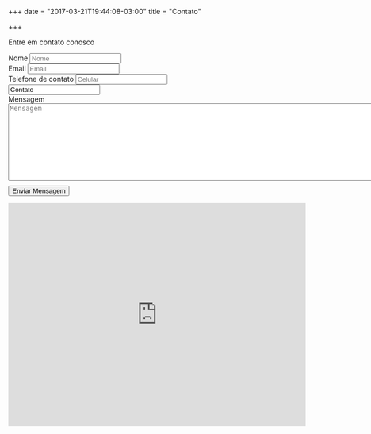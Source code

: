 +++
date = "2017-03-21T19:44:08-03:00"
title = "Contato"

+++
<div class="col-md-6 col-sm-6">
  <div id="contact_form">
    <p>Entre em contato conosco</p>
    <form role="form" id="contactForm" method="POST">
      <div class="form-group">
        <label for="name">Nome</label> 
        <input type="text" class="form-control" id="name" name="name" placeholder="Nome" required>
      </div>
      <div class="form-group">
				<label for="email">Email</label>
        <input type="email" class="form-control" id="email" name="email" placeholder="Email" required>
      </div>
      <div class="form-group">
				<label for="phone-number">Telefone de contato</label>
        <input type="text" class="form-control" id="phone-number" name="phone-number" placeholder="Celular">
      </div>
      <div class="form-group hidden">
        <input type="text" class="form-control" id="subject" name="subject" placeholder="Assunto" value="Contato">
      </div>
      <div class="form-group">
        <label for="message">Mensagem</label>
        <textarea rows="10" cols="100" class="form-control" id="message" name="message" placeholder="Mensagem" required></textarea>
      </div>
      <button type="submit" id="feedbackSubmit" class="btn btn-primary btn-lg" style="display: block; margin-top: 10px;">Enviar Mensagem</button>
    </form>
  </div>
</div>
<div class="col-md-6 col-sm-6">
<iframe src="https://www.google.com/maps/embed?pb=!1m18!1m12!1m3!1d3673.494643679893!2d-43.186798784407756!3d-22.968831384980284!2m3!1f0!2f0!3f0!3m2!1i1024!2i768!4f13.1!3m3!1m2!1s0x9bd55a8384b341%3A0x4a033fc41a586c75!2sMarcela+Monnerat+-+Est%C3%A9tica+Avan%C3%A7ada!5e0!3m2!1sen!2sus!4v1501552068644" width="600" height="450" frameborder="0" style="border:0" allowfullscreen></iframe>
</div>
<script src="/js/send_contact_form.js"></script>

